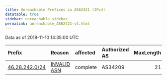 ```yaml
---
title: Unreachable Prefixes in AS62421 (IPv4)
datatable: true
sidebar: unreachable_sidebar
permalink: unreachable_AS62421-v4.html
---
```


Data as of 2018-11-10 14:35:00 UTC


<div class="datatable-begin"></div>

| Prefix                                                 | Reason                                                                                                | affected   | Authorized AS   |   MaxLength | Anchor                                         |   unreachable /24s |
|:-------------------------------------------------------|:------------------------------------------------------------------------------------------------------|:-----------|:----------------|------------:|:-----------------------------------------------|-------------------:|
| [46.28.242.0/24](https://stat.ripe.net/46.28.242.0/24) | [INVALID ASN](https://rpki-validator.ripe.net/announcement-preview?asn=AS62421&prefix=46.28.242.0/24) | complete   | AS34209         |          21 | [RIPE](unreachable_RIPE_NCC_RPKI_Root-v4.html) |                  1 |

<div class="datatable-end"></div>